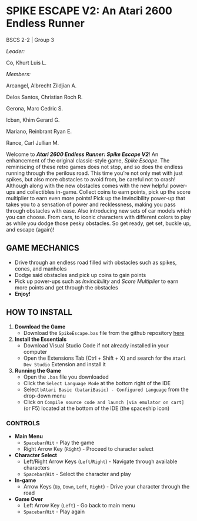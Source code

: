 # SPIKE ESCAPE V2: An Atari 2600 Endless Runner

BSCS 2-2 | Group 3 

*Leader:*


Co, Khurt Luis L.


*Members:*


Arcangel, Albrecht Zildjian A.


Delos Santos, Christian Roch R.


Gerona, Marc Cedric S.


Icban, Khim Gerard G.


Mariano, Reinbrant Ryan E.


Rance, Carl Jullian M.


Welcome to ***Atari 2600 Endless Runner: Spike Escape V2***! An enhancement of the original classic-style game, *Spike Escape*. The reminiscing of these retro games does not stop, and so does the endless running through the perilous road. This time you’re not only met with just spikes, but also more obstacles to avoid from, be careful not to crash! Although along with the new obstacles comes with the new helpful power-ups and collectibles in-game. Collect coins to earn points, pick up the score multiplier to earn even more points! Pick up the Invincibility power-up that takes you to a sensation of power and recklessness, making you pass through obstacles with ease. Also introducing new sets of car models which you can choose. From cars, to iconic characters with different colors to play as while you dodge those pesky obstacles. So get ready, get set, buckle up, and escape (again)!

## GAME MECHANICS
- Drive through an endless road filled with obstacles such as spikes, cones, and manholes
- Dodge said obstacles and pick up coins to gain points
- Pick up power-ups such as *Invincibility* and *Score Multiplier* to earn more points and get through the obstacles
- **Enjoy!**

## HOW TO INSTALL
1. **Download the Game**
    - Download the `SpikeEscape.bas` file from the github repository [here](https://github.com/JiArcangel0916/SpikeEscapeV2)
2. **Install the Essentials**
    - Download Visual Studio Code if not already installed in your computer
    - Open the Extensions Tab (Ctrl + Shift + X) and search for the `Atari Dev Studio` Extension and install it
3. **Running the Game**
    - Open the `.bas` file you downloaded
    - Click the `Select Language Mode` at the bottom right of the IDE
    - Select `bAtari Basic (batariBasic) - Configured Language` from the drop-down menu
    - Click on `Compile source code and launch [via emulator on cart]` (or F5) located at the bottom of the IDE (the spaceship icon)

### CONTROLS
- **Main Menu**
    - `Spacebar`/`Hit` - Play the game
    - Right Arrow Key (`Right`) - Proceed to character select
- **Character Select**
    - Left/Right Arrow Keys (`Left`/`Right`) - Navigate through available characters
    - `Spacebar`/`Hit` - Select the character and play
- **In-game**
    - Arrow Keys (`Up`, `Down`, `Left`, `Right`) - Drive your character through the road
- **Game Over**
    - Left Arrow Key (`Left`) - Go back to main menu
    - `Spacebar`/`Hit` - Play again

